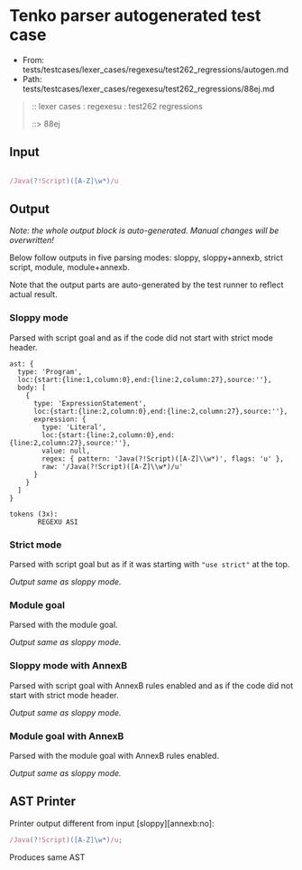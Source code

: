 # Tenko parser autogenerated test case

- From: tests/testcases/lexer_cases/regexesu/test262_regressions/autogen.md
- Path: tests/testcases/lexer_cases/regexesu/test262_regressions/88ej.md

> :: lexer cases : regexesu : test262 regressions
>
> ::> 88ej

## Input


`````js

/Java(?!Script)([A-Z]\w*)/u
`````

## Output

_Note: the whole output block is auto-generated. Manual changes will be overwritten!_

Below follow outputs in five parsing modes: sloppy, sloppy+annexb, strict script, module, module+annexb.

Note that the output parts are auto-generated by the test runner to reflect actual result.

### Sloppy mode

Parsed with script goal and as if the code did not start with strict mode header.

`````
ast: {
  type: 'Program',
  loc:{start:{line:1,column:0},end:{line:2,column:27},source:''},
  body: [
    {
      type: 'ExpressionStatement',
      loc:{start:{line:2,column:0},end:{line:2,column:27},source:''},
      expression: {
        type: 'Literal',
        loc:{start:{line:2,column:0},end:{line:2,column:27},source:''},
        value: null,
        regex: { pattern: 'Java(?!Script)([A-Z]\\w*)', flags: 'u' },
        raw: '/Java(?!Script)([A-Z]\\w*)/u'
      }
    }
  ]
}

tokens (3x):
       REGEXU ASI
`````

### Strict mode

Parsed with script goal but as if it was starting with `"use strict"` at the top.

_Output same as sloppy mode._

### Module goal

Parsed with the module goal.

_Output same as sloppy mode._

### Sloppy mode with AnnexB

Parsed with script goal with AnnexB rules enabled and as if the code did not start with strict mode header.

_Output same as sloppy mode._

### Module goal with AnnexB

Parsed with the module goal with AnnexB rules enabled.

_Output same as sloppy mode._

## AST Printer

Printer output different from input [sloppy][annexb:no]:

````js
/Java(?!Script)([A-Z]\w*)/u;
````

Produces same AST
